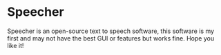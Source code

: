 # Speecher
Speecher is an open-source text to speech software, this software is my first and may not have the best GUI or features but works fine. Hope you like it!

